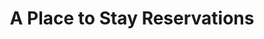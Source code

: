 ---
title: "A Place to Stay Reservations"
url: /bandera/a-place-to-stay-reservations/
shop: caravan
---